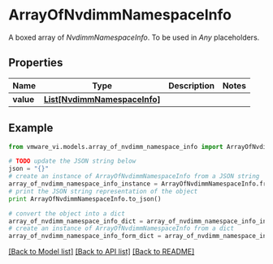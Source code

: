 # ArrayOfNvdimmNamespaceInfo

A boxed array of *NvdimmNamespaceInfo*. To be used in *Any* placeholders. 

## Properties
Name | Type | Description | Notes
------------ | ------------- | ------------- | -------------
**value** | [**List[NvdimmNamespaceInfo]**](NvdimmNamespaceInfo.md) |  | 

## Example

```python
from vmware_vi.models.array_of_nvdimm_namespace_info import ArrayOfNvdimmNamespaceInfo

# TODO update the JSON string below
json = "{}"
# create an instance of ArrayOfNvdimmNamespaceInfo from a JSON string
array_of_nvdimm_namespace_info_instance = ArrayOfNvdimmNamespaceInfo.from_json(json)
# print the JSON string representation of the object
print ArrayOfNvdimmNamespaceInfo.to_json()

# convert the object into a dict
array_of_nvdimm_namespace_info_dict = array_of_nvdimm_namespace_info_instance.to_dict()
# create an instance of ArrayOfNvdimmNamespaceInfo from a dict
array_of_nvdimm_namespace_info_form_dict = array_of_nvdimm_namespace_info.from_dict(array_of_nvdimm_namespace_info_dict)
```
[[Back to Model list]](../README.md#documentation-for-models) [[Back to API list]](../README.md#documentation-for-api-endpoints) [[Back to README]](../README.md)


